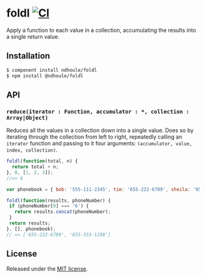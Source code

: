 # foldl [![CI][ci-badge]][ci-link]

Apply a function to each value in a collection, accumulating the results into a single return value.

## Installation

```sh
$ component install ndhoule/foldl
$ npm install @ndhoule/foldl
```

## API

### `reduce(iterator : Function, accumulator : *, collection : Array|Object)`

Reduces all the values in a collection down into a single value. Does so by iterating through the collection from left to right, repeatedly calling an `iterator` function and passing to it four arguments: `(accumulator, value, index, collection)`.

```javascript
foldl(function(total, n) {
  return total + n;
}, 0, [1, 2, 3]);
//=> 6

var phonebook = { bob: '555-111-2345', tim: '655-222-6789', sheila: '655-333-1298' };

foldl(function(results, phoneNumber) {
 if (phoneNumber[0] === '6') {
   return results.concat(phoneNumber);
 }
 return results;
}, [], phonebook);
// => ['655-222-6789', '655-333-1298']
```

## License

Released under the [MIT license](LICENSE.md).

[ci-link]: https://travis-ci.org/ndhoule/foldl
[ci-badge]: https://travis-ci.org/ndhoule/foldl.svg?branch=master
